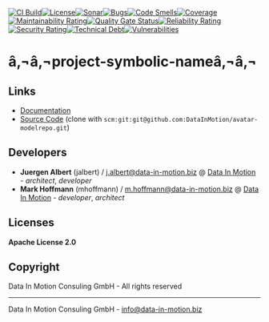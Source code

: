 [![CI Build](https://github.com//actions/workflows/build.yml/badge.svg)](https://github.com/de-jena/MDO/actions/workflows/build.yml)[![License](https://github.com/de-jena/MDO/actions/workflows/license.yml/badge.svg)](https://github.com/de-jena/MDO/actions/workflows/license.yml )[![Sonar](https://github.com/de-jena/MDO/actions/workflows/sonar.yml/badge.svg)](https://github.com/de-jena/MDO/actions/workflows/sonar.yml )[![Bugs](https://sonarcloud.io/api/project_badges/measure?project=de-jena/MDO&metric=bugs)](https://sonarcloud.io/dashboard?id=de-jena/MDO)[![Code Smells](https://sonarcloud.io/api/project_badges/measure?project=de-jena/MDO&metric=code_smells)](https://sonarcloud.io/dashboard?id=de-jena/MDO)[![Coverage](https://sonarcloud.io/api/project_badges/measure?project=de-jena/MDO&metric=coverage)](https://sonarcloud.io/dashboard?id=de-jena/MDO)[![Maintainability Rating](https://sonarcloud.io/api/project_badges/measure?project=de-jena/MDO&metric=sqale_rating)](https://sonarcloud.io/dashboard?id=de-jena/MDO)[![Quality Gate Status](https://sonarcloud.io/api/project_badges/measure?project=de-jena/MDO&metric=alert_status)](https://sonarcloud.io/dashboard?id=de-jena/MDO)[![Reliability Rating](https://sonarcloud.io/api/project_badges/measure?project=de-jena/MDO&metric=reliability_rating)](https://sonarcloud.io/dashboard?id=de-jena/MDO)[![Security Rating](https://sonarcloud.io/api/project_badges/measure?project=de-jena/MDO&metric=security_rating)](https://sonarcloud.io/dashboard?id=de-jena/MDO)[![Technical Debt](https://sonarcloud.io/api/project_badges/measure?project=de-jena/MDO&metric=sqale_index)](https://sonarcloud.io/dashboard?id=de-jena/MDO)[![Vulnerabilities](https://sonarcloud.io/api/project_badges/measure?project=de-jena/MDO&metric=vulnerabilities)](https://sonarcloud.io/dashboard?id=de-jena/MDO)

# â‚¬â‚¬project-symbolic-nameâ‚¬â‚¬

## Links

* [Documentation](https://github.com/de-jena/MDO)
* [Source Code](https://github.com/de-jena/MDO) (clone with `scm:git:git@github.com:DataInMotion/avatar-modelrepo.git`)


## Developers

* **Juergen Albert** (jalbert) / [j.albert@data-in-motion.biz](mailto:j.albert@data-in-motion.biz) @ [Data In Motion](https://www.datainmotion.de) - *architect*, *developer*
* **Mark Hoffmann** (mhoffmann) / [m.hoffmann@data-in-motion.biz](mailto:m.hoffmann@data-in-motion.biz) @ [Data In Motion](https://www.datainmotion.de) - *developer*, *architect*

## Licenses

**Apache License 2.0**

## Copyright

Data In Motion Consuling GmbH - All rights reserved

---
Data In Motion Consuling GmbH - [info@data-in-motion.biz](mailto:info@data-in-motion.biz)

